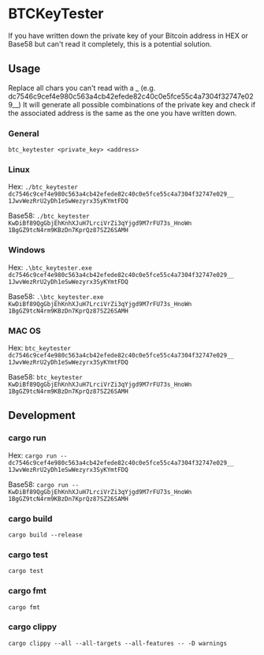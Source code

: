 # BTCKeyTester

If you have written down the private key of your Bitcoin address in HEX or Base58 but can't read it completely, this is a potential solution.

## Usage

Replace all chars you can't read with a \_ (e.g. dc7546c9cef4e980c563a4cb42efede82c40c0e5fce55c4a7304f32747e029\_\_)
It will generate all possible combinations of the private key and check if the associated address is the same as the one you have written down.

### General

`btc_keytester <private_key> <address>`

### Linux

Hex:
`./btc_keytester dc7546c9cef4e980c563a4cb42efede82c40c0e5fce55c4a7304f32747e029__ 1JwvWezRrU2yDh1eSwWezyrx3SyKYmtFDQ`

Base58:
`./btc_keytester KwDiBf89QgGbjEhKnhXJuH7LrciVrZi3qYjgd9M7rFU73s_HnoWn 1BgGZ9tcN4rm9KBzDn7KprQz87SZ26SAMH`

### Windows

Hex:
`.\btc_keytester.exe dc7546c9cef4e980c563a4cb42efede82c40c0e5fce55c4a7304f32747e029__ 1JwvWezRrU2yDh1eSwWezyrx3SyKYmtFDQ`

Base58:
`.\btc_keytester.exe KwDiBf89QgGbjEhKnhXJuH7LrciVrZi3qYjgd9M7rFU73s_HnoWn 1BgGZ9tcN4rm9KBzDn7KprQz87SZ26SAMH`

### MAC OS

Hex:
`btc_keytester dc7546c9cef4e980c563a4cb42efede82c40c0e5fce55c4a7304f32747e029__ 1JwvWezRrU2yDh1eSwWezyrx3SyKYmtFDQ`

Base58:
`btc_keytester KwDiBf89QgGbjEhKnhXJuH7LrciVrZi3qYjgd9M7rFU73s_HnoWn 1BgGZ9tcN4rm9KBzDn7KprQz87SZ26SAMH`

## Development

### cargo run

Hex:
`cargo run -- dc7546c9cef4e980c563a4cb42efede82c40c0e5fce55c4a7304f32747e029__ 1JwvWezRrU2yDh1eSwWezyrx3SyKYmtFDQ`

Base58:
`cargo run -- KwDiBf89QgGbjEhKnhXJuH7LrciVrZi3qYjgd9M7rFU73s_HnoWn 1BgGZ9tcN4rm9KBzDn7KprQz87SZ26SAMH`

### cargo build

`cargo build --release`

### cargo test

`cargo test`

### cargo fmt

`cargo fmt`

### cargo clippy

`cargo clippy --all --all-targets --all-features -- -D warnings`
